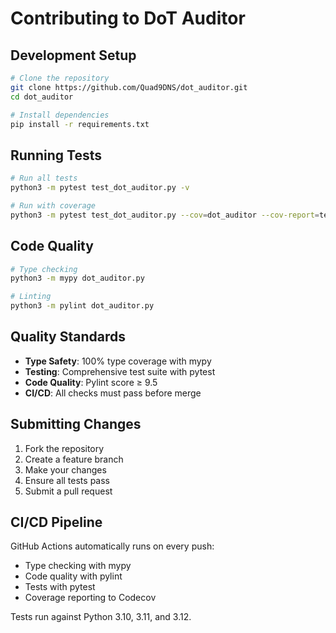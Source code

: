 # Contributing to DoT Auditor

## Development Setup

```bash
# Clone the repository
git clone https://github.com/Quad9DNS/dot_auditor.git
cd dot_auditor

# Install dependencies
pip install -r requirements.txt
```

## Running Tests

```bash
# Run all tests
python3 -m pytest test_dot_auditor.py -v

# Run with coverage
python3 -m pytest test_dot_auditor.py --cov=dot_auditor --cov-report=term-missing
```

## Code Quality

```bash
# Type checking
python3 -m mypy dot_auditor.py

# Linting
python3 -m pylint dot_auditor.py
```

## Quality Standards

- **Type Safety**: 100% type coverage with mypy
- **Testing**: Comprehensive test suite with pytest
- **Code Quality**: Pylint score ≥ 9.5
- **CI/CD**: All checks must pass before merge

## Submitting Changes

1. Fork the repository
2. Create a feature branch
3. Make your changes
4. Ensure all tests pass
5. Submit a pull request

## CI/CD Pipeline

GitHub Actions automatically runs on every push:
- Type checking with mypy
- Code quality with pylint
- Tests with pytest
- Coverage reporting to Codecov

Tests run against Python 3.10, 3.11, and 3.12.
